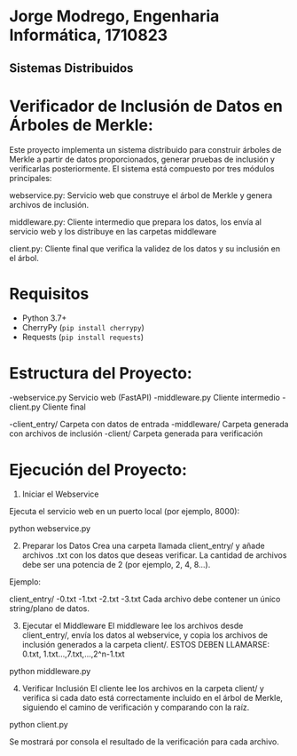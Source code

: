# Jorge Modrego, Engenharia Informática, 1710823
## Sistemas Distribuidos 

# Verificador de Inclusión de Datos en Árboles de Merkle:

Este proyecto implementa un sistema distribuido para construir árboles de Merkle a partir de datos proporcionados, generar pruebas de inclusión y verificarlas posteriormente. El sistema está compuesto por tres módulos principales:

webservice.py: Servicio web que construye el árbol de Merkle y genera archivos de inclusión.

middleware.py: Cliente intermedio que prepara los datos, los envía al servicio web y los distribuye en las carpetas middleware

client.py: Cliente final que verifica la validez de los datos y su inclusión en el árbol.




 # Requisitos

- Python 3.7+
- CherryPy (`pip install cherrypy`)
- Requests (`pip install requests`)





# Estructura del Proyecto:

-webservice.py        Servicio web (FastAPI)
-middleware.py        Cliente intermedio
-client.py            Cliente final

-client_entry/        Carpeta con datos de entrada
-middleware/          Carpeta generada con archivos de inclusión
-client/              Carpeta generada para verificación





# Ejecución del Proyecto:



1. Iniciar el Webservice

Ejecuta el servicio web en un puerto local (por ejemplo, 8000):

python webservice.py


2. Preparar los Datos
Crea una carpeta llamada client_entry/ y añade archivos .txt con los datos que deseas verificar. La cantidad de archivos debe ser una potencia de 2 (por ejemplo, 2, 4, 8...).

Ejemplo:

client_entry/
-0.txt
-1.txt
-2.txt
-3.txt
Cada archivo debe contener un único string/plano de datos.



3. Ejecutar el Middleware
El middleware lee los archivos desde client_entry/, envía los datos al webservice, y copia los archivos de inclusión generados a la carpeta client/.
ESTOS DEBEN LLAMARSE: 0.txt, 1.txt...,7.txt,...,2^n-1.txt

python middleware.py




4. Verificar Inclusión
El cliente lee los archivos en la carpeta client/ y verifica si cada dato está correctamente incluido en el árbol de Merkle, siguiendo el camino de verificación y comparando con la raíz.

python client.py

Se mostrará por consola el resultado de la verificación para cada archivo.

